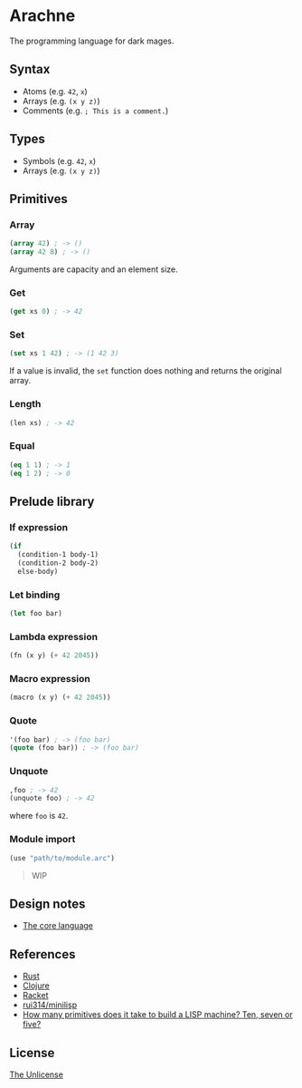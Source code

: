 # Arachne

The programming language for dark mages.

## Syntax

- Atoms (e.g. `42`, `x`)
- Arrays (e.g. `(x y z)`)
- Comments (e.g. `; This is a comment.`)

## Types

- Symbols (e.g. `42`, `x`)
- Arrays (e.g. `(x y z)`)

## Primitives

### Array

```lisp
(array 42) ; -> ()
(array 42 8) ; -> ()
```

Arguments are capacity and an element size.

### Get

```lisp
(get xs 0) ; -> 42
```

### Set

```lisp
(set xs 1 42) ; -> (1 42 3)
```

If a value is invalid, the `set` function does nothing and returns the original array.

### Length

```lisp
(len xs) ; -> 42
```

### Equal

```lisp
(eq 1 1) ; -> 1
(eq 1 2) ; -> 0
```

## Prelude library

### If expression

```lisp
(if
  (condition-1 body-1)
  (condition-2 body-2)
  else-body)
```

### Let binding

```lisp
(let foo bar)
```

### Lambda expression

```lisp
(fn (x y) (+ 42 2045))
```

### Macro expression

```lisp
(macro (x y) (+ 42 2045))
```

### Quote

```lisp
'(foo bar) ; -> (foo bar)
(quote (foo bar)) ; -> (foo bar)
```

### Unquote

```lisp
,foo ; -> 42
(unquote foo) ; -> 42
```

where `foo` is `42`.

### Module import

```lisp
(use "path/to/module.arc")
```

> WIP

## Design notes

- [The core language](core.md)

## References

- [Rust](https://www.rust-lang.org/)
- [Clojure](https://clojure.org/)
- [Racket](https://racket-lang.org/)
- [rui314/minilisp](https://github.com/rui314/minilisp)
- [How many primitives does it take to build a LISP machine? Ten, seven or five?](https://stackoverflow.com/questions/3482389/how-many-primitives-does-it-take-to-build-a-lisp-machine-ten-seven-or-five)

## License

[The Unlicense](UNLICENSE)
